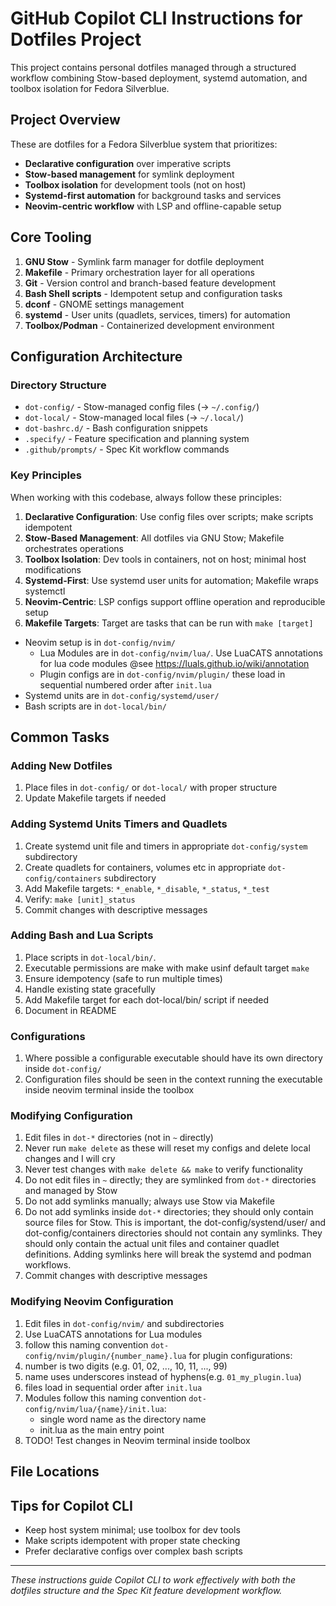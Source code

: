 # GitHub Copilot CLI Instructions for Dotfiles Project

This project contains personal dotfiles managed through a structured workflow combining Stow-based deployment, systemd automation, and toolbox isolation for Fedora Silverblue.

## Project Overview

These are dotfiles for a Fedora Silverblue system that prioritizes:
- **Declarative configuration** over imperative scripts
- **Stow-based management** for symlink deployment
- **Toolbox isolation** for development tools (not on host)
- **Systemd-first automation** for background tasks and services
- **Neovim-centric workflow** with LSP and offline-capable setup

## Core Tooling

1. **GNU Stow** - Symlink farm manager for dotfile deployment
2. **Makefile** - Primary orchestration layer for all operations
3. **Git** - Version control and branch-based feature development
4. **Bash Shell scripts** - Idempotent setup and configuration tasks
5. **dconf** - GNOME settings management
6. **systemd** - User units (quadlets, services, timers) for automation
7. **Toolbox/Podman** - Containerized development environment

## Configuration Architecture

### Directory Structure
- `dot-config/` - Stow-managed config files (→ `~/.config/`)
- `dot-local/` - Stow-managed local files (→ `~/.local/`)
- `dot-bashrc.d/` - Bash configuration snippets
- `.specify/` - Feature specification and planning system
- `.github/prompts/` - Spec Kit workflow commands

### Key Principles

When working with this codebase, always follow these principles:

1. **Declarative Configuration**: Use config files over scripts; make scripts idempotent
2. **Stow-Based Management**: All dotfiles via GNU Stow; Makefile orchestrates operations
3. **Toolbox Isolation**: Dev tools in containers, not on host; minimal host modifications
4. **Systemd-First**: Use systemd user units for automation; Makefile wraps systemctl
5. **Neovim-Centric**: LSP configs support offline operation and reproducible setup
6. **Makefile Targets**: Target are tasks that can be run with `make [target]`

- Neovim setup is in `dot-config/nvim/`
  - Lua Modules are in `dot-config/nvim/lua/`. Use LuaCATS annotations for lua code modules @see https://luals.github.io/wiki/annotation
  - Plugin configs are in `dot-config/nvim/plugin/` these load in sequential numbered order after `init.lua`
- Systemd units are in `dot-config/systemd/user/`
- Bash scripts are in `dot-local/bin/`


## Common Tasks

### Adding New Dotfiles
1. Place files in `dot-config/` or `dot-local/` with proper structure
2. Update Makefile targets if needed

### Adding Systemd Units Timers and Quadlets
1. Create systemd unit file and timers in appropriate `dot-config/system` subdirectory
2. Create quadlets for containers, volumes etc in appropriate `dot-config/containers` subdirectory
3. Add Makefile targets: `*_enable`, `*_disable`, `*_status`, `*_test`
4. Verify: `make [unit]_status`
5. Commit changes with descriptive messages

### Adding Bash and Lua Scripts
1. Place scripts in `dot-local/bin/`. 
2. Executable permissions are make with make usinf default target `make`
1. Ensure idempotency (safe to run multiple times)
2. Handle existing state gracefully
3. Add Makefile target for each dot-local/bin/ script if needed
4. Document in README

### Configurations

1. Where possible a configurable executable should have its own directory inside `dot-config/`
2. Configuration files should be seen in the context running the executable inside neovim terminal inside the toolbox

### Modifying Configuration
1. Edit files in `dot-*` directories (not in `~` directly)
2. Never run `make delete` as these will reset my configs and delete local changes and I will cry
4. Never test changes with  `make delete && make` to verify functionality
3. Do not edit files in `~` directly; they are symlinked from `dot-*` directories and managed by Stow
4. Do not add symlinks manually; always use Stow via Makefile
5. Do not add symlinks inside `dot-*` directories; they should only contain source files for Stow. 
   This is important, the dot-config/systend/user/ and dot-config/containers directories should not contain any symlinks. 
   They should only contain the actual unit files and container quadlet definitions.
   Adding symlinks here will break the systemd and podman workflows.
5. Commit changes with descriptive messages

### Modifying Neovim Configuration

1. Edit files in `dot-config/nvim/` and subdirectories
2. Use LuaCATS annotations for Lua modules
3. follow this naming convention `dot-config/nvim/plugin/{number_name}.lua` for plugin configurations:
  1. number is two digits (e.g. 01, 02, ..., 10, 11, ..., 99)
  2. name uses underscores instead of hyphens(e.g. `01_my_plugin.lua`)
  3. files load in sequential order after `init.lua`
4. Modules follow this naming convention `dot-config/nvim/lua/{name}/init.lua`:
   - single word name as the directory name 
   - init.lua as the main entry point
5. TODO! Test changes in Neovim terminal inside toolbox

## File Locations



## Tips for Copilot CLI

- Keep host system minimal; use toolbox for dev tools
- Make scripts idempotent with proper state checking
- Prefer declarative configs over complex bash scripts

---
*These instructions guide Copilot CLI to work effectively with both the dotfiles structure and the Spec Kit feature development workflow.*
